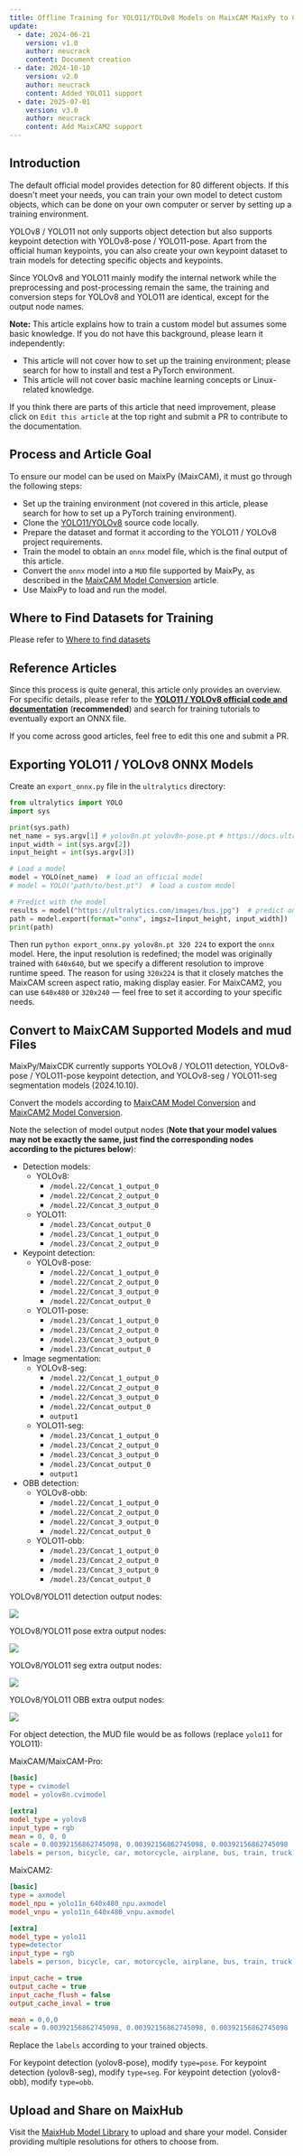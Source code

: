 ```yaml
---
title: Offline Training for YOLO11/YOLOv8 Models on MaixCAM MaixPy to Customize Object and Keypoint Detection
update:
  - date: 2024-06-21
    version: v1.0
    author: neucrack
    content: Document creation
  - date: 2024-10-10
    version: v2.0
    author: neucrack
    content: Added YOLO11 support
  - date: 2025-07-01
    version: v3.0
    author: neucrack
    content: Add MaixCAM2 support
---
```


## Introduction

The default official model provides detection for 80 different objects. If this doesn't meet your needs, you can train your own model to detect custom objects, which can be done on your own computer or server by setting up a training environment.

YOLOv8 / YOLO11 not only supports object detection but also supports keypoint detection with YOLOv8-pose / YOLO11-pose. Apart from the official human keypoints, you can also create your own keypoint dataset to train models for detecting specific objects and keypoints.

Since YOLOv8 and YOLO11 mainly modify the internal network while the preprocessing and post-processing remain the same, the training and conversion steps for YOLOv8 and YOLO11 are identical, except for the output node names.

**Note:** This article explains how to train a custom model but assumes some basic knowledge. If you do not have this background, please learn it independently:
* This article will not cover how to set up the training environment; please search for how to install and test a PyTorch environment.
* This article will not cover basic machine learning concepts or Linux-related knowledge.

If you think there are parts of this article that need improvement, please click on `Edit this article` at the top right and submit a PR to contribute to the documentation.

## Process and Article Goal

To ensure our model can be used on MaixPy (MaixCAM), it must go through the following steps:
* Set up the training environment (not covered in this article, please search for how to set up a PyTorch training environment).
* Clone the [YOLO11/YOLOv8](https://github.com/ultralytics/ultralytics) source code locally.
* Prepare the dataset and format it according to the YOLO11 / YOLOv8 project requirements.
* Train the model to obtain an `onnx` model file, which is the final output of this article.
* Convert the `onnx` model into a `MUD` file supported by MaixPy, as described in the [MaixCAM Model Conversion](../ai_model_converter/maixcam.md) article.
* Use MaixPy to load and run the model.

## Where to Find Datasets for Training

Please refer to [Where to find datasets](../pro/datasets.md)


## Reference Articles

Since this process is quite general, this article only provides an overview. For specific details, please refer to the **[YOLO11 / YOLOv8 official code and documentation](https://github.com/ultralytics/ultralytics)** (**recommended**) and search for training tutorials to eventually export an ONNX file.

If you come across good articles, feel free to edit this one and submit a PR.

## Exporting YOLO11 / YOLOv8 ONNX Models

Create an `export_onnx.py` file in the `ultralytics` directory:

```python
from ultralytics import YOLO
import sys

print(sys.path)
net_name = sys.argv[1] # yolov8n.pt yolov8n-pose.pt # https://docs.ultralytics.com/models/yolov8/#supported-tasks-and-modes
input_width = int(sys.argv[2])
input_height = int(sys.argv[3])

# Load a model
model = YOLO(net_name)  # load an official model
# model = YOLO("path/to/best.pt")  # load a custom model

# Predict with the model
results = model("https://ultralytics.com/images/bus.jpg")  # predict on an image
path = model.export(format="onnx", imgsz=[input_height, input_width])  # export the model to ONNX format
print(path)
```

Then run `python export_onnx.py yolov8n.pt 320 224` to export the `onnx` model. Here, the input resolution is redefined; the model was originally trained with `640x640`, but we specify a different resolution to improve runtime speed. The reason for using `320x224` is that it closely matches the MaixCAM screen aspect ratio, making display easier. For MaixCAM2, you can use `640x480` or `320x240` — feel free to set it according to your specific needs.



## Convert to MaixCAM Supported Models and mud Files

MaixPy/MaixCDK currently supports YOLOv8 / YOLO11 detection, YOLOv8-pose / YOLO11-pose keypoint detection, and YOLOv8-seg / YOLO11-seg segmentation models (2024.10.10).

Convert the models according to [MaixCAM Model Conversion](../ai_model_converter/maixcam.md) and [MaixCAM2 Model Conversion](../ai_model_converter/maixcam2.md).

Note the selection of model output nodes (**Note that your model values may not be exactly the same, just find the corresponding nodes according to the pictures below**):

* Detection models:
  * YOLOv8:
    * `/model.22/Concat_1_output_0`
    * `/model.22/Concat_2_output_0`
    * `/model.22/Concat_3_output_0`
  * YOLO11:
    * `/model.23/Concat_output_0`
    * `/model.23/Concat_1_output_0`
    * `/model.23/Concat_2_output_0`
* Keypoint detection:
  * YOLOv8-pose:
    * `/model.22/Concat_1_output_0`
    * `/model.22/Concat_2_output_0`
    * `/model.22/Concat_3_output_0`
    * `/model.22/Concat_output_0`
  * YOLO11-pose:
    * `/model.23/Concat_1_output_0`
    * `/model.23/Concat_2_output_0`
    * `/model.23/Concat_3_output_0`
    * `/model.23/Concat_output_0`
* Image segmentation:
  * YOLOv8-seg:
    * `/model.22/Concat_1_output_0`
    * `/model.22/Concat_2_output_0`
    * `/model.22/Concat_3_output_0`
    * `/model.22/Concat_output_0`
    * `output1`
  * YOLO11-seg:
    * `/model.23/Concat_1_output_0`
    * `/model.23/Concat_2_output_0`
    * `/model.23/Concat_3_output_0`
    * `/model.23/Concat_output_0`
    * `output1`
* OBB detection:
  * YOLOv8-obb:
    * `/model.22/Concat_1_output_0`
    * `/model.22/Concat_2_output_0`
    * `/model.22/Concat_3_output_0`
    * `/model.22/Concat_output_0`
  * YOLO11-obb:
    * `/model.23/Concat_1_output_0`
    * `/model.23/Concat_2_output_0`
    * `/model.23/Concat_3_output_0`
    * `/model.23/Concat_output_0`

YOLOv8/YOLO11 detection output nodes:

![](../../assets/yolo11_detect_nodes.png)

YOLOv8/YOLO11 pose extra output nodes:

![](../../assets/yolo11_pose_node.png)

YOLOv8/YOLO11 seg extra output nodes:

![](../../assets/yolo11_seg_node.png)

YOLOv8/YOLO11 OBB extra output nodes:

![](../../assets/yolo11_obb_node.png)



For object detection, the MUD file would be as follows (replace `yolo11` for YOLO11):

MaixCAM/MaixCAM-Pro:
```ini
[basic]
type = cvimodel
model = yolov8n.cvimodel

[extra]
model_type = yolov8
input_type = rgb
mean = 0, 0, 0
scale = 0.00392156862745098, 0.00392156862745098, 0.00392156862745098
labels = person, bicycle, car, motorcycle, airplane, bus, train, truck, boat, traffic light, fire hydrant, stop sign, parking meter, bench, bird, cat, dog, horse, sheep, cow, elephant, bear, zebra, giraffe, backpack, umbrella, handbag, tie, suitcase, frisbee, skis, snowboard, sports ball, kite, baseball bat, baseball glove, skateboard, surfboard, tennis racket, bottle, wine glass, cup, fork, knife, spoon, bowl, banana, apple, sandwich, orange, broccoli, carrot, hot dog, pizza, donut, cake, chair, couch, potted plant, bed, dining table, toilet, tv, laptop, mouse, remote, keyboard, cell phone, microwave, oven, toaster, sink, refrigerator, book, clock, vase, scissors, teddy bear, hair drier, toothbrush
```

MaixCAM2:
```ini
[basic]
type = axmodel
model_npu = yolo11n_640x480_npu.axmodel
model_vnpu = yolo11n_640x480_vnpu.axmodel

[extra]
model_type = yolo11
type=detector
input_type = rgb
labels = person, bicycle, car, motorcycle, airplane, bus, train, truck, boat, traffic light, fire hydrant, stop sign, parking meter, bench, bird, cat, dog, horse, sheep, cow, elephant, bear, zebra, giraffe, backpack, umbrella, handbag, tie, suitcase, frisbee, skis, snowboard, sports ball, kite, baseball bat, baseball glove, skateboard, surfboard, tennis racket, bottle, wine glass, cup, fork, knife, spoon, bowl, banana, apple, sandwich, orange, broccoli, carrot, hot dog, pizza, donut, cake, chair, couch, potted plant, bed, dining table, toilet, tv, laptop, mouse, remote, keyboard, cell phone, microwave, oven, toaster, sink, refrigerator, book, clock, vase, scissors, teddy bear, hair drier, toothbrush

input_cache = true
output_cache = true
input_cache_flush = false
output_cache_inval = true

mean = 0,0,0
scale = 0.00392156862745098, 0.00392156862745098, 0.00392156862745098
```

Replace the `labels` according to your trained objects.

For keypoint detection (yolov8-pose), modify `type=pose`.
For keypoint detection (yolov8-seg), modify `type=seg`.
For keypoint detection (yolov8-obb), modify `type=obb`.



## Upload and Share on MaixHub

Visit the [MaixHub Model Library](https://maixhub.com/model/zoo?platform=maixcam) to upload and share your model. Consider providing multiple resolutions for others to choose from.
